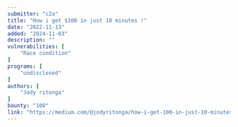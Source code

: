 ```yaml
---
submitter: "c2a"
title: "How i get $100 in just 10 minutes !"
date: "2022-11-13"
added: "2024-11-03"
description: ""
vulnerabilities: [
    "Race condition"
]
programs: [
    "undisclosed"
]
authors: [
    "Jody ritonga"
]
bounty: "100"
link: "https://medium.com/@jodyritonga/how-i-get-100-in-just-10-minutes-b018b28645ce"
---
```




